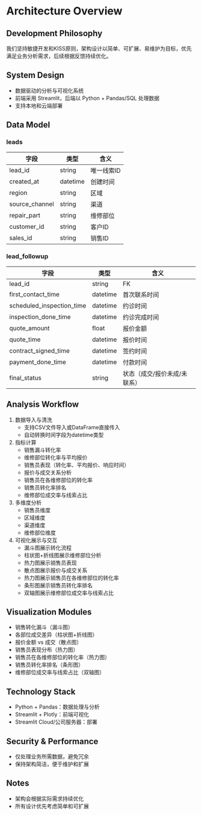 # Architecture Overview

## Development Philosophy
我们坚持敏捷开发和KISS原则，架构设计以简单、可扩展、易维护为目标，优先满足业务分析需求，后续根据反馈持续优化。

## System Design
- 数据驱动的分析与可视化系统
- 前端采用 Streamlit，后端以 Python + Pandas/SQL 处理数据
- 支持本地和云端部署

## Data Model
### leads
| 字段 | 类型 | 含义 |
|---|---|---|
| lead_id | string | 唯一线索ID |
| created_at | datetime | 创建时间 |
| region | string | 区域 |
| source_channel | string | 渠道 |
| repair_part | string | 维修部位 |
| customer_id | string | 客户ID |
| sales_id | string | 销售ID |

### lead_followup
| 字段 | 类型 | 含义 |
|---|---|---|
| lead_id | string | FK |
| first_contact_time | datetime | 首次联系时间 |
| scheduled_inspection_time | datetime | 约诊时间 |
| inspection_done_time | datetime | 约诊完成时间 |
| quote_amount | float | 报价金额 |
| quote_time | datetime | 报价时间 |
| contract_signed_time | datetime | 签约时间 |
| payment_done_time | datetime | 付款时间 |
| final_status | string | 状态（成交/报价未成/未联系）|

## Analysis Workflow
1. 数据导入与清洗
   - 支持CSV文件导入或DataFrame直接传入
   - 自动转换时间字段为datetime类型
2. 指标计算
   - 销售漏斗转化率
   - 维修部位转化率与平均报价
   - 销售员表现（转化率、平均报价、响应时间）
   - 报价与成交关系分析
   - 销售员在各维修部位的转化率
   - 销售员转化率排名
   - 维修部位成交率与线索占比
3. 多维度分析
   - 销售员维度
   - 区域维度
   - 渠道维度
   - 维修部位维度
4. 可视化展示与交互
   - 漏斗图展示转化流程
   - 柱状图+折线图展示维修部位分析
   - 热力图展示销售员表现
   - 散点图展示报价与成交关系
   - 热力图展示销售员在各维修部位的转化率
   - 条形图展示销售员转化率排名
   - 双轴图展示维修部位成交率与线索占比

## Visualization Modules
- 销售转化漏斗（漏斗图）
- 各部位成交差异（柱状图+折线图）
- 报价金额 vs 成交（散点图）
- 销售员表现分布（热力图）
- 销售员在各维修部位的转化率（热力图）
- 销售员转化率排名（条形图）
- 维修部位成交率与线索占比（双轴图）

## Technology Stack
- Python + Pandas：数据处理与分析
- Streamlit + Plotly：前端可视化
- Streamlit Cloud/公司服务器：部署

## Security & Performance
- 仅处理业务所需数据，避免冗余
- 保持架构简洁，便于维护和扩展

## Notes
- 架构会根据实际需求持续优化
- 所有设计优先考虑简单和可扩展 